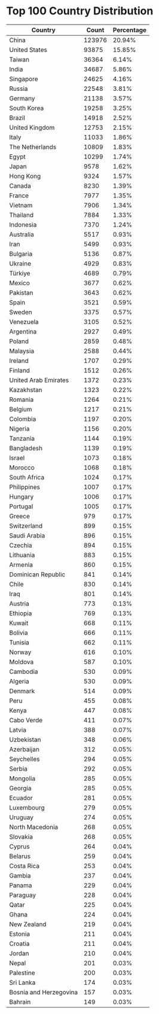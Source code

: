 # Top 100 Country Distribution
| Country | Count | Percentage |
|----|----|----|
| China | 123976 | 20.94% |
| United States | 93875 | 15.85% |
| Taiwan | 36364 | 6.14% |
| India | 34687 | 5.86% |
| Singapore | 24625 | 4.16% |
| Russia | 22548 | 3.81% |
| Germany | 21138 | 3.57% |
| South Korea | 19258 | 3.25% |
| Brazil | 14918 | 2.52% |
| United Kingdom | 12753 | 2.15% |
| Italy | 11033 | 1.86% |
| The Netherlands | 10809 | 1.83% |
| Egypt | 10299 | 1.74% |
| Japan | 9578 | 1.62% |
| Hong Kong | 9324 | 1.57% |
| Canada | 8230 | 1.39% |
| France | 7977 | 1.35% |
| Vietnam | 7906 | 1.34% |
| Thailand | 7884 | 1.33% |
| Indonesia | 7370 | 1.24% |
| Australia | 5517 | 0.93% |
| Iran | 5499 | 0.93% |
| Bulgaria | 5136 | 0.87% |
| Ukraine | 4929 | 0.83% |
| Türkiye | 4689 | 0.79% |
| Mexico | 3677 | 0.62% |
| Pakistan | 3643 | 0.62% |
| Spain | 3521 | 0.59% |
| Sweden | 3375 | 0.57% |
| Venezuela | 3105 | 0.52% |
| Argentina | 2927 | 0.49% |
| Poland | 2859 | 0.48% |
| Malaysia | 2588 | 0.44% |
| Ireland | 1707 | 0.29% |
| Finland | 1512 | 0.26% |
| United Arab Emirates | 1372 | 0.23% |
| Kazakhstan | 1323 | 0.22% |
| Romania | 1264 | 0.21% |
| Belgium | 1217 | 0.21% |
| Colombia | 1197 | 0.20% |
| Nigeria | 1156 | 0.20% |
| Tanzania | 1144 | 0.19% |
| Bangladesh | 1139 | 0.19% |
| Israel | 1073 | 0.18% |
| Morocco | 1068 | 0.18% |
| South Africa | 1024 | 0.17% |
| Philippines | 1007 | 0.17% |
| Hungary | 1006 | 0.17% |
| Portugal | 1005 | 0.17% |
| Greece | 979 | 0.17% |
| Switzerland | 899 | 0.15% |
| Saudi Arabia | 896 | 0.15% |
| Czechia | 894 | 0.15% |
| Lithuania | 883 | 0.15% |
| Armenia | 860 | 0.15% |
| Dominican Republic | 841 | 0.14% |
| Chile | 830 | 0.14% |
| Iraq | 801 | 0.14% |
| Austria | 773 | 0.13% |
| Ethiopia | 769 | 0.13% |
| Kuwait | 668 | 0.11% |
| Bolivia | 666 | 0.11% |
| Tunisia | 662 | 0.11% |
| Norway | 616 | 0.10% |
| Moldova | 587 | 0.10% |
| Cambodia | 530 | 0.09% |
| Algeria | 530 | 0.09% |
| Denmark | 514 | 0.09% |
| Peru | 455 | 0.08% |
| Kenya | 447 | 0.08% |
| Cabo Verde | 411 | 0.07% |
| Latvia | 388 | 0.07% |
| Uzbekistan | 348 | 0.06% |
| Azerbaijan | 312 | 0.05% |
| Seychelles | 294 | 0.05% |
| Serbia | 292 | 0.05% |
| Mongolia | 285 | 0.05% |
| Georgia | 285 | 0.05% |
| Ecuador | 281 | 0.05% |
| Luxembourg | 279 | 0.05% |
| Uruguay | 274 | 0.05% |
| North Macedonia | 268 | 0.05% |
| Slovakia | 268 | 0.05% |
| Cyprus | 264 | 0.04% |
| Belarus | 259 | 0.04% |
| Costa Rica | 253 | 0.04% |
| Gambia | 237 | 0.04% |
| Panama | 229 | 0.04% |
| Paraguay | 228 | 0.04% |
| Qatar | 225 | 0.04% |
| Ghana | 224 | 0.04% |
| New Zealand | 219 | 0.04% |
| Estonia | 211 | 0.04% |
| Croatia | 211 | 0.04% |
| Jordan | 210 | 0.04% |
| Nepal | 201 | 0.03% |
| Palestine | 200 | 0.03% |
| Sri Lanka | 174 | 0.03% |
| Bosnia and Herzegovina | 157 | 0.03% |
| Bahrain | 149 | 0.03% |
